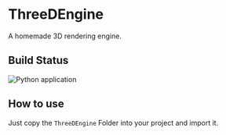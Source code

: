 # ThreeDEngine
A homemade 3D rendering engine.

## Build Status
![Python application](https://github.com/MysteryCoder456/ThreeDEngine/workflows/Python%20application/badge.svg?branch=master)

## How to use
Just copy the `ThreeDEngine` Folder into your project and import it.
